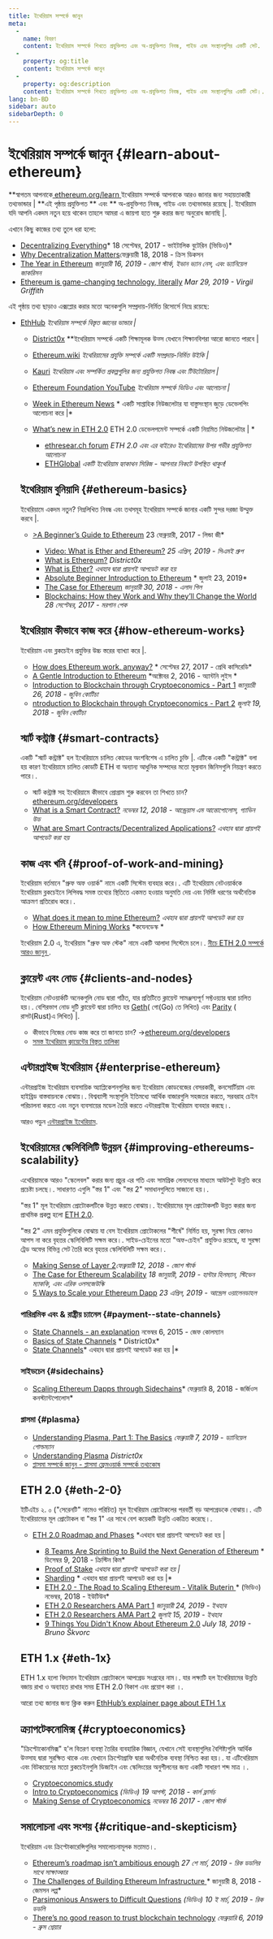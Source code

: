 ```yaml
---
title: ইথেরিয়াম সম্পর্কে জানুন
meta:
  - 
    name: বিবরণ
    content: ইথেরিয়াম সম্পর্কে শিখতে প্রযুক্তিগত এবং অ-প্রযুক্তিগত নিবন্ধ, গাইড এবং সংস্থানগুলির একটি সেট.
  - 
    property: og:title
    content: ইথেরিয়াম সম্পর্কে জানুন
  - 
    property: og:description
    content: ইথেরিয়াম সম্পর্কে শিখতে প্রযুক্তিগত এবং অ-প্রযুক্তিগত নিবন্ধ, গাইড এবং সংস্থানগুলির একটি সেট।.
lang: bn-BD
sidebar: auto
sidebarDepth: 0
---
```


# ইথেরিয়াম সম্পর্কে জানুন {#learn-about-ethereum}

**স্বাগতম আপনাকে[ ethereum.org/learn ](/learn/) ইথেরিয়াম সম্পর্কে আপনাকে আরও জানার জন্য সহায়তাকারী তথ্যভান্ডার | **এই পৃষ্ঠায় প্রযুক্তিগত ** এবং ** অ-প্রযুক্তিগত নিবন্ধ, গাইড এবং তথ্যভান্ডার রয়েছে |. ইথেরিয়াম যদি আপনি একদম নতুন হয়ে থাকেন  তাহলে আমরা এ জায়গা হতে শুরু করার জন্য অনুরোধ জানাছি |.</p> 

এখানে কিছু কাজের তথ্য তুলে ধরা হলো:

- [Decentralizing Everything](https://www.youtube.com/watch?v=WSN5BaCzsbo&feature=youtu.be)* 18 সেপ্টেম্বর, 2017 - ভাইটালিক বুটেরিন (ভিডিও)*
- [Why Decentralization Matters](https://medium.com/s/story/why-decentralization-matters-5e3f79f7638e)ফেব্রুয়ারী 18, 2018 - ক্রিস ডিকসন</em>
- [The Year in Ethereum](https://medium.com/@jjmstark/the-year-in-ethereum-87a17d6f8276) *জানুয়ারী 16, 2019 - জোশ স্টার্ক, ইভান ভ্যান নেস, এবং ড্যানিয়েল জাকরিসন*
- [Ethereum is game-changing technology, literally](https://medium.com/@virgilgr/ethereum-is-game-changing-technology-literally-d67e01a01cf8) *Mar 29, 2019 - Virgil Griffith*

এই পৃষ্ঠায় তথ্য ছাড়াও এক্সপ্লোর করার মতো অনেকগুলি সম্প্রদায়-নির্মিত রিসোর্সে নিম্নে রয়েছে:

- [EthHub](https://docs.ethhub.io) *ইথেরিয়াম সম্পর্কে বিস্তৃত জ্ঞানের ভান্ডার |*</li> 
    
    - [District0x](https://education.district0x.io/general-topics/understanding-ethereum/) **ইথেরিয়াম সম্পর্কে একটি শিক্ষামূলক উত্স যেখানে শিক্ষানবিশরা আরো জানতে পারবে |</em>
    - [Ethereum.wiki](https://ethereum.wiki) *ইথেরিয়ামের প্রযুক্তি সম্পর্কে একটি সম্প্রদায়-নির্মিত উইকি |*
    - [Kauri](https://kauri.io) *ইথেরিয়াম এবং সম্পর্কিত প্রকল্পগুলির জন্য প্রযুক্তিগত নিবন্ধ এবং টিউটোরিয়াল |*
    - [Ethereum Foundation YouTube](https://www.youtube.com/channel/UCNOfzGXD_C9YMYmnefmPH0g) *ইথেরিয়াম সম্পর্কে ভিডিও এবং আলোচনা |*
    - [Week in Ethereum News](https://weekinethereumnews.com/) * একটি সাপ্তাহিক নিউজলেটার যা বাস্তুসংস্থান জুড়ে ডেভেলপিং আলোচনা করে |*
    - [What’s new in ETH 2.0](https://notes.ethereum.org/c/Sk8Zs--CQ) ETH 2.0 ডেভেলপমেন্ট সম্পর্কে একটি নিয়মিত নিউজলেটার | *</li> 
        
        - [ethresear.ch forum](https://ethresear.ch/) *ETH 2.0 এবং এর বাইরেও ইথেরিয়ামের উপর গভীর প্রযুক্তিগত আলোচনা*
        - [ETHGlobal](https://ethglobal.co) *একটি ইথেরিয়াম হ্যাকাথন সিরিজ - আপনার নিকটে উপস্থিত থাকুন!*</ul> 
        
        ## ইথেরিয়াম বুনিয়াদি {#ethereum-basics}
        
        ইথেরিয়ামে একদম নতুন? নিম্নলিখিত নিবন্ধ এবং তথসমূহ ইথেরিয়াম সম্পর্কে জানার একটি সুন্দর দরজা উম্মুক্ত করবে |.
        
        - [>A Beginner’s Guide to Ethereum](https://blog.coinbase.com/a-beginners-guide-to-ethereum-46dd486ceecf) 23 ফেব্রুয়ারী, 2017 - লিন্ডা জী*</li> 
            
            - [Video: What is Ether and Ethereum?](https://www.youtube.com/watch?v=fjnovGRQrRE) *25 এপ্রিল, 2019 - সিএমই গ্রুপ*
            - [What is Ethereum?](https://education.district0x.io/general-topics/understanding-ethereum/what-is-ethereum/) *District0x*
            - [What is Ether?](https://docs.ethhub.io/ethereum-basics/what-is-ether/) *এথহাব দ্বারা প্রায়শই আপডেট করা হয়*
            - [Absolute Beginner Introduction to Ethereum](https://www.mewtopia.com/absolute-beginners-guide/) * জুলাই 23, 2019*
            - [The Case for Ethereum](http://blog.eladgil.com/2018/01/the-case-for-ethereum.html) *জানুয়ারী 30, 2018 - এলাদ গিল*
            - [Blockchains: How they Work and Why they’ll Change the World](https://spectrum.ieee.org/computing/networks/blockchains-how-they-work-and-why-theyll-change-the-world) *28 সেপ্টেম্বর, 2017 - মরগান পেক*</ul> 
            
            ## ইথেরিয়াম কীভাবে কাজ করে {#how-ethereum-works}
            
            ইথেরিয়াম এবং ব্লকচেইন প্রযুক্তির উচ্চ স্তরের ব্যাখ্যা করে |.
            
            - [How does Ethereum work, anyway?](https://medium.com/@preethikasireddy/how-does-ethereum-work-anyway-22d1df506369) * সেপ্টেম্বর 27, 2017 - প্রেথি কাসিরেডি*
            - [A Gentle Introduction to Ethereum](https://bitsonblocks.net/2016/10/02/gentle-introduction-ethereum/) *অক্টোবর 2, 2016 - অ্যান্টনি লুইস *
            - [Introduction to Blockchain through Cryptoeconomics - Part 1](https://medium.com/blockchain-at-berkeley/introduction-to-blockchain-through-cryptoeconomics-part-1-bitcoin-369f245067f9) *জানুয়ারী 26, 2018 - জুবিন কোটিচা*
            - [ntroduction to Blockchain through Cryptoeconomics - Part 2](https://medium.com/mechanism-labs/introduction-to-bitcoin-through-cryptoeconomics-part-2-proof-of-work-and-nakamoto-consensus-1252f6a6c012) *জুলাই 19, 2018 - জুবিন কোটিচা*
            
            ## স্মার্ট কন্ট্রাক্ট {#smart-contracts}
            
            একটি "স্মার্ট কন্ট্রাক্ট" হল ইথেরিয়ামে চালিত কোডের অংশবিশেষ এ চালিত চুক্তি |. এটিকে একটি "কন্ট্রাক্ট" বলা হয় কারণ ইথেরিয়ামে চালিত কোডটি ETH বা অন্যান্য আধুনিক সম্পদের মতো মূল্যবান জিনিসগুলি নিয়ন্ত্রণ করতে পারে।.
            
            - স্মার্ট কন্ট্রাক্ট সহ ইথেরিয়ামে কীভাবে প্রোগ্রাম শুরু করবেন তা শিখতে চান? [ ethereum.org/developers](/developers/)
            - [What is a Smart Contract?](https://github.com/ethereumbook/ethereumbook/blob/develop/07smart-contracts-solidity.asciidoc#what-is-a-smart-contract) *নভেম্বর 12, 2018 - আন্ড্রেয়াস এম আন্তোপোলোস, গ্যাভিন উড*
            - [What are Smart Contracts/Decentralized Applications?](https://docs.ethhub.io/ethereum-basics/what-is-ethereum/#what-are-smart-contracts-and-decentralized-applications) *এথহাব দ্বারা প্রায়শই আপডেট করা হয়*
            
            ## কাজ এবং খনি {#proof-of-work-and-mining}
            
            ইথেরিয়াম বর্তমানে "প্রুফ অফ ওয়ার্ক" নামে একটি সিস্টেম ব্যবহার করে।. এটি ইথেরিয়াম নেটওয়ার্ককে ইথেরিয়াম ব্লকচেইনে লিপিবদ্ধ সমস্ত তথ্যের স্থিতিতে একমত হওয়ার অনুমতি দেয় এবং নির্দিষ্ট ধরণের অর্থনৈতিক আক্রমণ প্রতিরোধ করে।.
            
            - [What does it mean to mine Ethereum?](https://docs.ethhub.io/using-ethereum/mining/) *এথহাব দ্বারা প্রায়শই আপডেট করা হয়*
            - [How Ethereum Mining Works](https://www.coindesk.com/information/ethereum-mining-works) *কযেনডেস্ক *
            
            ইথেরিয়াম 2.0 এ, ইথেরিয়াম "প্রুফ অফ স্টেক" নামে একটি আলাদা সিস্টেমে চলে।. [নীচে ETH 2.0 সম্পর্কে আরও জানুন ](./#eth-2-0).
            
            ## ক্লায়েন্ট এবং নোড {#clients-and-nodes}
            
            ইথেরিয়াম নেটওয়ার্কটি অনেকগুলি নোড দ্বারা গঠিত, যার প্রতিটিতে ক্লায়েন্ট সামঞ্জস্যপূর্ণ সফ্টওয়্যার দ্বারা চালিত হয়।. বেশিরভাগ নোড দুটি ক্লায়েন্ট দ্বারা চালিত হয় [Geth](https://geth.ethereum.org/)( গো(Go) তে লিখিত) এবং [Parity](https://www.parity.io/ethereum/) ( রাসট(Rust)এ লিখিত) |.
            
            - কীভাবে নিজের নোড কাজ করে তা জানতে চান? →[ethereum.org/developers](/developers/#clients-running-your-own-node)
            - [সমস্ত ইথেরিয়াম ক্লায়েন্টের বিস্তৃত তালিকা](https://github.com/ConsenSys/ethereum-developer-tools-list#ethereum-clients)
            
            ## এন্টারপ্রাইজ ইথেরিয়াম {#enterprise-ethereum}
            
            এন্টারপ্রাইজ ইথেরিয়াম ব্যবসায়িক অ্যাপ্লিকেশনগুলির জন্য ইথেরিয়াম কোডবেজের বেসরকারী, কনসোর্টিয়াম এবং হাইব্রিড বাস্তবায়নকে বোঝায়।. বিশ্বব্যাপী সংস্থাগুলি ইতিমধ্যে আর্থিক বাজারগুলি সহজতর করতে, সরবরাহ চেইন পরিচালনা করতে এবং নতুন ব্যবসায়ের মডেল তৈরি করতে এন্টারপ্রাইজ ইথেরিয়াম ব্যবহার করছে।.
            
            আরও পড়ুন [এন্টারপ্রাইজ ইথেরিয়াম](/enterprise).
            
            ## ইথেরিয়ামের স্কেলিবিলিটি উন্নয়ন {#improving-ethereums-scalability}
            
            এথেরিয়ামকে আরও "স্কেলেবল" করার জন্য প্রচুর এর গতি এবং সামগ্রিক লেনদেনের মাধ্যমে আউটপুট উন্নতি করে প্রচেষ্টা চলছে।. সাধারণত এগুলি "স্তর 1" এবং "স্তর 2" সমাধানগুলিতে সাজানো হয়।.
            
            "স্তর 1" মূল ইথেরিয়াম প্রোটোকলটিকে উন্নত করতে বোঝায়।. ইথেরিয়ামের মূল প্রোটোকলটি উন্নত করার জন্য প্রাথমিক প্রকল্প হলো [ETH 2.0](./#eth-2-0).
            
            "স্তর 2" এমন প্রযুক্তিগুলিকে বোঝায় যা বেস ইথেরিয়াম প্রোটোকলের "শীর্ষে" নির্মিত হয়, সুরক্ষা নিয়ে কোনও আপস না করে বৃহত্তর স্কেলিবিলিটি সক্ষম করে।. সাইড-চেইনের মতো "অফ-চেইন" প্রযুক্তিও রয়েছে, যা সুরক্ষা ট্রেড অফের বিভিন্ন সেট তৈরি করে বৃহত্তর স্কেলিবিলিটি সক্ষম করে।.
            
            - [Making Sense of Layer 2](https://medium.com/l4-media/making-sense-of-ethereums-layer-2-scaling-solutions-state-channels-plasma-and-truebit-22cb40dcc2f4)*ফেব্রুয়ারী 12, 2018 - জোশ স্টার্ক*
            - [The Case for Ethereum Scalability](https://medium.com/connext/the-case-for-ethereum-scalability-d2a8035f880f) *18 জানুয়ারী, 2019 - হান্টার হিলম্যান, স্টিভেন ম্যাককি, এবং এরিক ওলসজেউস্কি*
            - [5 Ways to Scale your Ethereum Dapp](https://kauri.io/article/7ccaaa2fe7f344d5bf53807cb5c01530) *23 এপ্রিল, 2019 - আন্দ্রেস ওয়ালেনডাহল*
            
            ### পারিশ্রমিক এবং & রাষ্ট্রীয় চ্যানেল {#payment--state-channels}
            
            - [State Channels - an explanation](https://www.jeffcoleman.ca/state-channels/) নভেম্বর 6, 2015 - জেফ কোলম্যান</em>
            - [Basics of State Channels](https://education.district0x.io/general-topics/understanding-ethereum/basics-state-channels/) * District0x*
            - [State Channels](https://docs.ethhub.io/ethereum-roadmap/layer-2-scaling/state-channels/)* এথহাব দ্বারা প্রায়শই আপডেট করা হয় |*
            
            ### সাইডচেন {#sidechains}
            
            - [Scaling Ethereum Dapps through Sidechains](https://medium.com/loom-network/dappchains-scaling-ethereum-dapps-through-sidechains-f99e51fff447)* ফেব্রুয়ারি 8, 2018 - জর্জিওস কনস্ট্যান্টপোলোস*
            
            ### প্লাসমা {#plasma}
            
            - [Understanding Plasma, Part 1: The Basics](https://www.theblockcrypto.com/2019/02/07/understanding-plasma-part-1-the-basics/) *ফেব্রুয়ারী 7, 2019 - ড্যানিয়েল গোল্ডম্যান*
            - [Understanding Plasma](https://education.district0x.io/general-topics/understanding-ethereum/understanding-plasma/) *District0x*
            - [প্লাসমা সম্পর্কে জানুন - প্লাসমা ফ্রেমওয়ার্ক সম্পর্কে তথ্যকোষ](https://www.learnplasma.org/en/)
            
            ## ETH 2.0 {#eth-2-0}
            
            ইটিএইচ ২. ০ ("সেরেনটি" নামেও পরিচিত) মূল ইথেরিয়াম প্রোটোকলের পরবর্তী বড় আপগ্রেডকে বোঝায়।. এটি ইথেরিয়ামের মূল প্রোটোকল বা "স্তর 1" এর সাথে বেশ কয়েকটি উন্নতি একত্রিত করেছে।.
            
            - [ETH 2.0 Roadmap and Phases](https://docs.ethhub.io/ethereum-roadmap/ethereum-2.0/eth-2.0-phases/) *এথহাব দ্বারা প্রায়শই আপডেট করা হয় |</li> 
                
                - [8 Teams Are Sprinting to Build the Next Generation of Ethereum](https://www.coindesk.com/next-gen-buidlers-the-8-teams-working-on-ethereum-2-0) * ডিসেম্বর 9, 2018 - ক্রিস্টিন কিম*
                - [Proof of Stake](https://docs.ethhub.io/ethereum-roadmap/ethereum-2.0/proof-of-stake/) *এথহাব দ্বারা প্রায়শই আপডেট করা হয় |*
                - [Sharding](https://docs.ethhub.io/ethereum-roadmap/ethereum-2.0/sharding/) * এথহাব দ্বারা প্রায়শই আপডেট করা হয় |*
                - [ETH 2.0 - The Road to Scaling Ethereum - Vitalik Buterin ](https://youtu.be/kCVpDrlVesA)* (ভিডিও) নভেম্বর, 2018 - ইউটিউব*
                - [ETH 2.0 Researchers AMA Part 1](https://docs.ethhub.io/other/ethereum-2.0-ama/#part-1) *জানুয়ারী 24, 2019 - ইথহাব*
                - [ETH 2.0 Researchers AMA Part 2](https://docs.ethhub.io/other/ethereum-2.0-ama/#part-2) *জুলাই 15, 2019 - ইথহাব*
                - [9 Things You Didn't Know About Ethereum 2.0](https://our.status.im/9-things-you-didnt-know-about-ethereum-2-0/) *July 18, 2019 - Bruno Škvorc*</ul> 
                
                ## ETH 1.x {#eth-1x}
                
                ETH 1.x হলো বিদ্যমান ইথেরিয়াম প্রোটোকলে আপগ্রেড সংগ্রহের নাম।. যার লক্ষ্যটি হল ইথেরিয়ামের উন্নতি বজায় রাখা ও অব্যাহত রাখার সময় ETH 2.0 বিকাশ এবং প্রয়োগ করা ।.
                
                আরো তথ্য জানার জন্য ক্লিক করুন [ EthHub’s explainer page about ETH 1.x](https://docs.ethhub.io/ethereum-roadmap/ethereum-1.x/)
                
                ## ক্র্যাপটেকনোমিক্স {#cryptoeconomics}
                
                "ক্রিপ্টোকোনমিক্স" হ'ল বিতরণ ব্যবস্থা তৈরির ব্যবহারিক বিজ্ঞান, যেখানে সেই ব্যবস্থাগুলির বৈশিষ্ট্যগুলি আর্থিক উত্সাহ দ্বারা সুরক্ষিত থাকে এবং যেখানে ক্রিপ্টোগ্রাফি দ্বারা অর্থনৈতিক ব্যবস্থা নিশ্চিত করা হয়।. যা এটিথেরিয়াম এবং বিটকয়েনের মতো ব্লকচেইনগুলি ডিজাইন এবং স্কেলিংয়ের অনুশীলনের জন্য একটি সাধারণ শব্দ মাত্র ।.
                
                - [Cryptoeconomics.study](https://cryptoeconomics.study/)
                - [Intro to Cryptoeconomics](https://www.youtube.com/watch?v=F0FCI8GxO5I) *(ভিডিও) 19 আগস্ট, 2018 - কার্ল ফ্লার্সচ*
                - [Making Sense of Cryptoeconomics](https://medium.com/l4-media/making-sense-of-cryptoeconomics-5edea77e4e8d) *নভেম্বর 16 2017 - জোশ স্টার্ক*
                
                ## সমালোচনা এবং সংশয় {#critique-and-skepticism}
                
                ইথেরিয়াম এবং ক্রিপ্টোকারেন্সিগুলির সমালোচনামূলক মতামত।.
                
                - [Ethereum’s roadmap isn’t ambitious enough](https://decryptmedia.com/6136/vulcanize-rick-dudley-ethereum-roadmap-makerdao-polkadot) *27 শে মার্চ, 2019 - রিক ডডলির সাথে সাক্ষাত্কার*
                - [The Challenges of Building Ethereum Infrastructure ](https://medium.com/@lopp/the-challenges-of-building-ethereum-infrastructure-87e443e47a4b) * জানুয়ারী 8, 2018 - জেমসন লপ্প*
                - [Parsimonious Answers to Difficult Questions](https://www.youtube.com/watch?v=GOkSg0BuSdw&feature=youtu.be) *(ভিডিও) 10 ই মার্চ, 2019 - রিক ডডলি*
                - [There’s no good reason to trust blockchain technology](https://www.wired.com/story/theres-no-good-reason-to-trust-blockchain-technology/) *ফেব্রুয়ারি 6, 2019 - ব্রুস শ্নেয়ার*